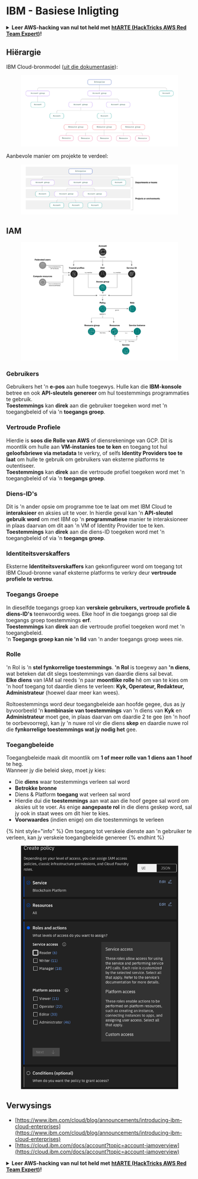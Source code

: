 # IBM - Basiese Inligting

<details>

<summary><strong>Leer AWS-hacking van nul tot held met</strong> <a href="https://training.hacktricks.xyz/courses/arte"><strong>htARTE (HackTricks AWS Red Team Expert)</strong></a><strong>!</strong></summary>

Ander maniere om HackTricks te ondersteun:

* As jy jou **maatskappy geadverteer wil sien in HackTricks** of **HackTricks in PDF wil aflaai** Kyk na die [**INSKRYWINGSPLANNE**](https://github.com/sponsors/carlospolop)!
* Kry die [**amptelike PEASS & HackTricks swag**](https://peass.creator-spring.com)
* Ontdek [**Die PEASS Familie**](https://opensea.io/collection/the-peass-family), ons versameling van eksklusiewe [**NFT's**](https://opensea.io/collection/the-peass-family)
* **Sluit aan by die** 💬 [**Discord-groep**](https://discord.gg/hRep4RUj7f) of die [**telegram-groep**](https://t.me/peass) of **volg** my op **Twitter** 🐦 [**@carlospolopm**](https://twitter.com/carlospolopm)**.**
* **Deel jou hacking-truuks deur PR's in te dien by die** [**HackTricks**](https://github.com/carlospolop/hacktricks) en [**HackTricks Cloud**](https://github.com/carlospolop/hacktricks-cloud) github-opslag.

</details>

## Hiërargie

IBM Cloud-bronmodel ([uit die dokumentasie](https://www.ibm.com/blog/announcement/introducing-ibm-cloud-enterprises/)):

<figure><img src="../../.gitbook/assets/image (225).png" alt=""><figcaption></figcaption></figure>

Aanbevole manier om projekte te verdeel:

<figure><img src="../../.gitbook/assets/image (239).png" alt=""><figcaption></figcaption></figure>

## IAM

<figure><img src="../../.gitbook/assets/image (266).png" alt=""><figcaption></figcaption></figure>

### Gebruikers

Gebruikers het 'n **e-pos** aan hulle toegewys. Hulle kan die **IBM-konsole** betree en ook **API-sleutels genereer** om hul toestemmings programmaties te gebruik.\
**Toestemmings** kan **direk** aan die gebruiker toegeken word met 'n toegangbeleid of via 'n **toegangs groep**.

### Vertroude Profiele

Hierdie is **soos die Rolle van AWS** of diensrekeninge van GCP. Dit is moontlik om hulle aan **VM-instanies toe te ken** en toegang tot hul **geloofsbriewe via metadata** te verkry, of selfs **Identity Providers toe te laat** om hulle te gebruik om gebruikers van eksterne platforms te outentiseer.\
**Toestemmings** kan **direk** aan die vertroude profiel toegeken word met 'n toegangbeleid of via 'n **toegangs groep**.

### Diens-ID's

Dit is 'n ander opsie om programme toe te laat om met IBM Cloud te **interaksieer** en aksies uit te voer. In hierdie geval kan 'n **API-sleutel gebruik word** om met IBM op 'n **programmatiese** manier te interaksioneer in plaas daarvan om dit aan 'n VM of Identity Provider toe te ken.\
**Toestemmings** kan **direk** aan die diens-ID toegeken word met 'n toegangbeleid of via 'n **toegangs groep**.

### Identiteitsverskaffers

Eksterne **Identiteitsverskaffers** kan gekonfigureer word om toegang tot IBM Cloud-bronne vanaf eksterne platforms te verkry deur **vertroude profiele te vertrou**.

### Toegangs Groepe

In dieselfde toegangs groep kan **verskeie gebruikers, vertroude profiele & diens-ID's** teenwoordig wees. Elke hoof in die toegangs groep sal die toegangs groep toestemmings **erf**.\
**Toestemmings** kan **direk** aan die vertroude profiel toegeken word met 'n toegangbeleid.\
'n **Toegangs groep kan nie 'n lid** van 'n ander toegangs groep wees nie.

### Rolle

'n Rol is 'n **stel fynkorrelige toestemmings**. **'n Rol** is toegewy aan **'n diens**, wat beteken dat dit slegs toestemmings van daardie diens sal bevat.\
**Elke diens** van IAM sal reeds 'n paar **moontlike rolle** hê om van te kies om 'n hoof toegang tot daardie diens te verleen: **Kyk, Operateur, Redakteur, Administrateur** (hoewel daar meer kan wees).

Roltoestemmings word deur toegangbeleide aan hoofde gegee, dus as jy byvoorbeeld 'n **kombinasie van toestemmings** van 'n diens van **Kyk** en **Administrateur** moet gee, in plaas daarvan om daardie 2 te gee (en 'n hoof te oorbevoorreg), kan jy 'n nuwe rol vir die diens **skep** en daardie nuwe rol die **fynkorrelige toestemmings wat jy nodig het** gee.

### Toegangbeleide

Toegangbeleide maak dit moontlik om **1 of meer rolle van 1 diens aan 1 hoof** te heg.\
Wanneer jy die beleid skep, moet jy kies:

* Die **diens** waar toestemmings verleen sal word
* **Betrokke bronne**
* Diens & Platform **toegang** wat verleen sal word
* Hierdie dui die **toestemmings** aan wat aan die hoof gegee sal word om aksies uit te voer. As enige **aangepaste rol** in die diens geskep word, sal jy ook in staat wees om dit hier te kies.
* **Voorwaardes** (indien enige) om die toestemmings te verleen

{% hint style="info" %}
Om toegang tot verskeie dienste aan 'n gebruiker te verleen, kan jy verskeie toegangbeleide genereer
{% endhint %}

<figure><img src="../../.gitbook/assets/image (248).png" alt=""><figcaption></figcaption></figure>

## Verwysings

* [https://www.ibm.com/cloud/blog/announcements/introducing-ibm-cloud-enterprises](https://www.ibm.com/cloud/blog/announcements/introducing-ibm-cloud-enterprises)
* [https://cloud.ibm.com/docs/account?topic=account-iamoverview](https://cloud.ibm.com/docs/account?topic=account-iamoverview)

<details>

<summary><strong>Leer AWS-hacking van nul tot held met</strong> <a href="https://training.hacktricks.xyz/courses/arte"><strong>htARTE (HackTricks AWS Red Team Expert)</strong></a><strong>!</strong></summary>

Ander maniere om HackTricks te ondersteun:

* As jy jou **maatskappy geadverteer wil sien in HackTricks** of **HackTricks in PDF wil aflaai** Kyk na die [**INSKRYWINGSPLANNE**](https://github.com/sponsors/carlospolop)!
* Kry die [**amptelike PEASS & HackTricks swag**](https://peass.creator-spring.com)
* Ontdek [**Die PEASS Familie**](https://opensea.io/collection/the-peass-family), ons versameling van eksklusiewe [**NFT's**](https://opensea.io/collection/the-peass-family)
* **Sluit aan by die** 💬 [**Discord-groep**](https://discord.gg/hRep4RUj7f) of die [**telegram-groep**](https://t.me/peass) of **volg** my op **Twitter** 🐦 [**@carlospolopm**](https://twitter.com/carlospolopm)**.**
* **Deel jou hacking-truuks deur PR's in te dien by die** [**HackTricks**](https://github.com/carlospolop/hacktricks) en [**HackTricks Cloud**](https://github.com/carlospolop/hacktricks-cloud) github-opslag.

</details>
